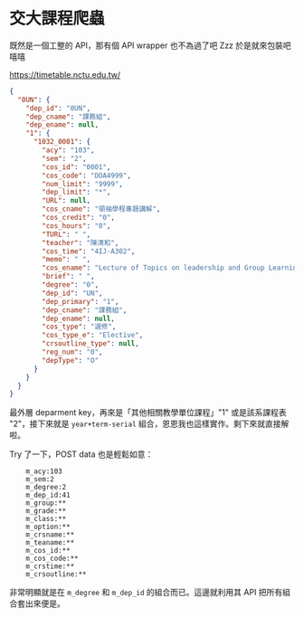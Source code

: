交大課程爬蟲
=========
既然是一個工整的 API，那有個 API wrapper 也不為過了吧 Zzz
於是就來包裝吧嘻嘻

https://timetable.nctu.edu.tw/

```json
{
  "0UN": {
    "dep_id": "0UN",
    "dep_cname": "課務組",
    "dep_ename": null,
    "1": {
      "1032_0001": {
        "acy": "103",
        "sem": "2",
        "cos_id": "0001",
        "cos_code": "DOA4999",
        "num_limit": "9999",
        "dep_limit": "*",
        "URL": null,
        "cos_cname": "領袖學程專題講解",
        "cos_credit": "0",
        "cos_hours": "0",
        "TURL": " ",
        "teacher": "陳清和",
        "cos_time": "4IJ-A302",
        "memo": " ",
        "cos_ename": "Lecture of Topics on leadership and Group Learning",
        "brief": " ",
        "degree": "0",
        "dep_id": "UN",
        "dep_primary": "1",
        "dep_cname": "課務組",
        "dep_ename": null,
        "cos_type": "選修",
        "cos_type_e": "Elective",
        "crsoutline_type": null,
        "reg_num": "0",
        "depType": "O"
      }
    }
  }
}
```
最外層 deparment key，再來是「其他相關教學單位課程」"1" 或是該系課程表 "2"，接下來就是 `year+term-serial` 組合，恩恩我也這樣實作。剩下來就直接解啦。

Try 了一下，POST data 也是輕鬆如意：
```
    m_acy:103
    m_sem:2
    m_degree:2
    m_dep_id:41
    m_group:**
    m_grade:**
    m_class:**
    m_option:**
    m_crsname:**
    m_teaname:**
    m_cos_id:**
    m_cos_code:**
    m_crstime:**
    m_crsoutline:**
```
非常明顯就是在 `m_degree` 和 `m_dep_id` 的組合而已。這邊就利用其 API 把所有組合套出來便是。
